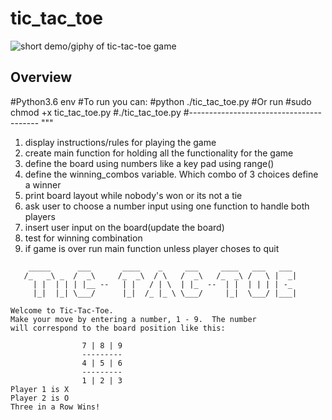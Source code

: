 # tic_tac_toe

![short demo/giphy of tic-tac-toe game](https://raw.githubusercontent.com/josephskrzysowski/tic_tac_toe/master/img/tic_tac_toe.gif?raw=true)


## Overview
#Python3.6 env
#To run you can:
#python ./tic_tac_toe.py
#Or run
#sudo chmod +x tic_tac_toe.py
#./tic_tac_toe.py
#----------------------------------------
"""
1) display instructions/rules for playing the game
2) create main function for holding all the functionality for the game
3) define the board using numbers like a key pad using range()
4) define the winning_combos variable. Which combo of 3 choices define a winner
5) print board layout while nobody's won or its not a tie
6) ask user to choose a number input using one function to handle both players
7) insert user input on the board(update the board)
8) test for winning combination
9) if game is over run main function unless player choses to quit


```
    _____      ___       ____    _     ___     ____   ___   ___
   /_   _\ _  /  _\     /_  _\  / \   /  _\   /_  _\ /   \ |  _|
     | |  | | | |__ --   | |   / | \  | |_  --  | |  | | | | -_
     |_|  |_| \___/      |_|  /_ |_ \ \___/     |_|  \___/ |___|
```



    Welcome to Tic-Tac-Toe.
    Make your move by entering a number, 1 - 9.  The number
    will correspond to the board position like this:

                    7 | 8 | 9
                    ---------
                    4 | 5 | 6
                    ---------
                    1 | 2 | 3
    Player 1 is X
    Player 2 is O
    Three in a Row Wins!